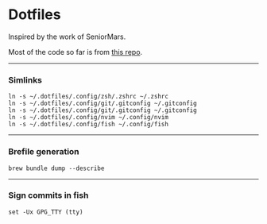 # Dotfiles

Inspired by the work of SeniorMars.

Most of the code so far is from [this repo](https://github.com/nvim-lua/kickstart.nvim/tree/master).
___
### Simlinks
```
ln -s ~/.dotfiles/.config/zsh/.zshrc ~/.zshrc
ln -s ~/.dotfiles/.config/git/.gitconfig ~/.gitconfig
ln -s ~/.dotfiles/.config/git/.gitconfig ~/.gitconfig
ln -s ~/.dotfiles/.config/nvim ~/.config/nvim
ln -s ~/.dotfiles/.config/fish ~/.config/fish
```
___
### Brefile generation
```
brew bundle dump --describe
```

___
### Sign commits in fish
```
set -Ux GPG_TTY (tty)
```
